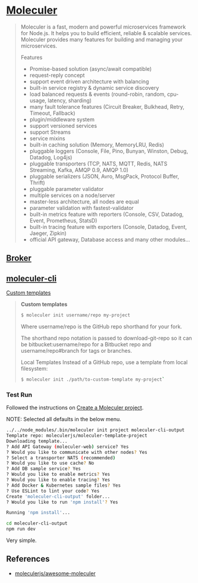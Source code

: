 # [Moleculer](https://moleculer.services/)

> Moleculer is a fast, modern and powerful microservices framework for Node.js.
> It helps you to build efficient, reliable & scalable services. Moleculer
> provides many features for building and managing your microservices.
>
> Features
>
> - Promise-based solution (async/await compatible)
> - request-reply concept
> - support event driven architecture with balancing
> - built-in service registry & dynamic service discovery
> - load balanced requests & events (round-robin, random, cpu-usage, latency, sharding)
> - many fault tolerance features (Circuit Breaker, Bulkhead, Retry, Timeout, Fallback)
> - plugin/middleware system
> - support versioned services
> - support Streams
> - service mixins
> - built-in caching solution (Memory, MemoryLRU, Redis)
> - pluggable loggers (Console, File, Pino, Bunyan, Winston, Debug, Datadog, Log4js)
> - pluggable transporters (TCP, NATS, MQTT, Redis, NATS Streaming, Kafka, AMQP 0.9, AMQP 1.0)
> - pluggable serializers (JSON, Avro, MsgPack, Protocol Buffer, Thrift)
> - pluggable parameter validator
> - multiple services on a node/server
> - master-less architecture, all nodes are equal
> - parameter validation with fastest-validator
> - built-in metrics feature with reporters (Console, CSV, Datadog, Event, Prometheus, StatsD)
> - built-in tracing feature with exporters (Console, Datadog, Event, Jaeger, Zipkin)
> - official API gateway, Database access and many other modules…

## [Broker](https://moleculer.services/docs/0.14/broker.html)

## [moleculer-cli](https://moleculer.services/docs/0.14/moleculer-cli.html)

[Custom templates](https://moleculer.services/docs/0.14/moleculer-cli.html#Custom-templates)

> **Custom templates**
>
> ```sh
> $ moleculer init username/repo my-project
> ```
>
> Where username/repo is the GitHub repo shorthand for your fork.
>
> The shorthand repo notation is passed to download-git-repo so it can be
> bitbucket:username/repo for a Bitbucket repo and username/repo#branch for
> tags or branches.
>
> Local Templates
> Instead of a GitHub repo, use a template from local filesystem:
>
> ```sh
> $ moleculer init ./path/to-custom-template my-project`
> ```

### Test Run

Followed the instructions on
[Create a Moleculer project](https://moleculer.services/docs/0.14/usage.html#Create-a-Moleculer-project).

NOTE: Selected all defaults in the below menu.

```sh
../../node_modules/.bin/moleculer init project moleculer-cli-output
Template repo: moleculerjs/moleculer-template-project
Downloading template...
? Add API Gateway (moleculer-web) service? Yes
? Would you like to communicate with other nodes? Yes
? Select a transporter NATS (recommended)
? Would you like to use cache? No
? Add DB sample service? Yes
? Would you like to enable metrics? Yes
? Would you like to enable tracing? Yes
? Add Docker & Kubernetes sample files? Yes
? Use ESLint to lint your code? Yes
Create 'moleculer-cli-output' folder...
? Would you like to run 'npm install'? Yes

Running 'npm install'...
```

```sh
cd moleculer-cli-output
npm run dev
```

Very simple.

## References

- [moleculerjs/awesome-moleculer](https://github.com/moleculerjs/awesome-moleculer)
